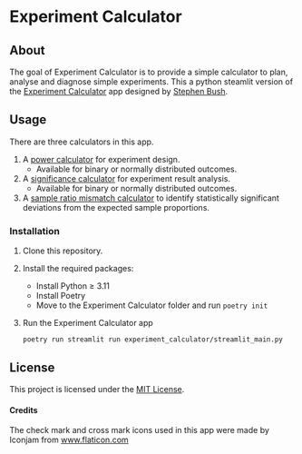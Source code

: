 # Experiment Calculator

## About

The goal of Experiment Calculator is to provide a simple calculator to plan, analyse and diagnose simple experiments. This a python steamlit version of the [Experiment Calculator](https://github.com/sabush/ExperimentCalculator) app designed by [Stephen Bush](https://github.com/sabush).

## Usage

There are three calculators in this app.

1. A [power calculator](calculator_types/power_calculator.md) for experiment design.
    - Available for binary or normally distributed outcomes.
2. A [significance calculator](calculator_types/significance_calculator.md) for experiment result analysis.
    - Available for binary or normally distributed outcomes.
3. A [sample ratio mismatch calculator](calculator_types/srm_calculator.md) to identify statistically significant deviations from the expected sample proportions.

### Installation

1. Clone this repository.
2. Install the required packages:
    - Install Python ≥ 3.11
    - Install Poetry
    - Move to the Experiment Calculator folder and run `poetry init`
3. Run the Experiment Calculator app

    `poetry run streamlit run experiment_calculator/streamlit_main.py`

## License

This project is licensed under the [MIT License](LICENSE).

#### Credits

The check mark and cross mark icons used in this app were made by Iconjam from www.flaticon.com
